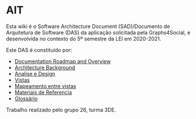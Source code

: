 # AIT
Esta wiki é o Software Architecture Document (SAD)/Documento de Arquitetura de Software (DAS) da aplicação solicitada pela Graphs4Social, e desenvolvida no contexto do 5º semestre da LEI em 2020-2021.

Este DAS é constituído por:

* [Documentation Roadmap and Overview](DocRoadmapOverview/Home.md)
* [Architecture Background](ArchitectureBackground/Home.md)
* [Analise e Design](Analise_Design/Home.md)
* [Vistas](Vistas/Home.md)
* [Mapeamento entre vistas](Mapeamento/Mapeamento.md)
* [Materiais de Referencia](Materiais/Materias.md)
* [Glossário](Glossario/Glossário.md)

Trabalho realizado pelo grupo 26, turma 3DE.